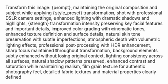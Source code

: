 Transform this image: {prompt}, maintaining the original composition and subject while applying {style_preset} transformation, shot with professional DSLR camera settings, enhanced lighting with dramatic shadows and highlights, {strength} transformation intensity preserving key facial features and important details, improved color grading with cinematic tones, enhanced texture definition and surface details, natural skin tone preservation with subtle imperfections, atmospheric depth with volumetric lighting effects, professional post-processing with HDR enhancement, sharp focus maintained throughout transformation, background elements subtly enhanced without losing original context, lighting consistency across all surfaces, natural shadow patterns preserved, enhanced contrast and saturation while maintaining realism, film grain texture for authentic photography feel, detailed fabric textures and material properties clearly defined